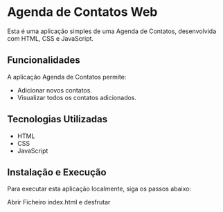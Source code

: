 # Agenda de Contatos Web

Esta é uma aplicação simples de uma Agenda de Contatos, desenvolvida com HTML, CSS e JavaScript.

## Funcionalidades

A aplicação Agenda de Contatos permite:

- Adicionar novos contatos.
- Visualizar todos os contatos adicionados.

## Tecnologias Utilizadas

- HTML
- CSS
- JavaScript

## Instalação e Execução

Para executar esta aplicação localmente, siga os passos abaixo:

Abrir Ficheiro index.html e desfrutar
